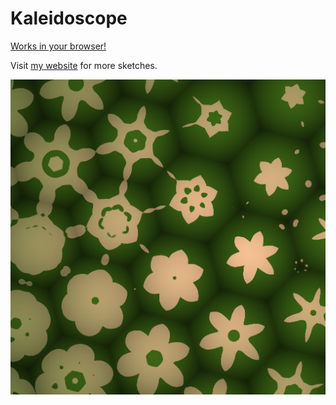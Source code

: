 # Kaleidoscope

[Works in your browser!](https://jobtalle.com/SketchKaleidoscope/)

Visit [my website](https://jobtalle.com/sketches.html) for more sketches.

![alt text](preview.png "Kaleidoscope")